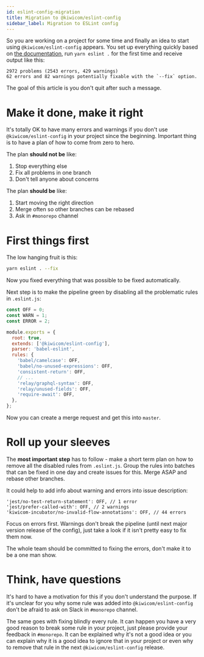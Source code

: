 ```yaml
---
id: eslint-config-migration
title: Migration to @kiwicom/eslint-config
sidebar_label: Migration to ESLint config
---
```


So you are working on a project for some time and finally an idea to start using `@kiwicom/eslint-config` appears. You set up everything quickly based on [the documentation](https://www.npmjs.com/package/@kiwicom/eslint-config), run `yarn eslint .` for the first time and receive output like this:

```text
2972 problems (2543 errors, 429 warnings)
62 errors and 82 warnings potentially fixable with the `--fix` option.
```

The goal of this article is you don't quit after such a message.

# Make it done, make it right

It's totally OK to have many errors and warnings if you don't use `@kiwicom/eslint-config` in your project since the beginning. Important thing is to have a plan of how to come from zero to hero.

The plan **should not be** like:

1. Stop everything else
2. Fix all problems in one branch
3. Don't tell anyone about concerns

The plan **should be** like:

1. Start moving the right direction
2. Merge often so other branches can be rebased
3. Ask in `#monorepo` channel

# First things first

The low hanging fruit is this:

```bash
yarn eslint . --fix
```

Now you fixed everything that was possible to be fixed automatically.

Next step is to make the pipeline green by disabling all the problematic rules in `.eslint.js`:

```js
const OFF = 0;
const WARN = 1;
const ERROR = 2;

module.exports = {
  root: true,
  extends: ['@kiwicom/eslint-config'],
  parser: 'babel-eslint',
  rules: {
    'babel/camelcase': OFF,
    'babel/no-unused-expressions': OFF,
    'consistent-return': OFF,
    // ...
    'relay/graphql-syntax': OFF,
    'relay/unused-fields': OFF,
    'require-await': OFF,
  },
};
```

Now you can create a merge request and get this into `master`.

# Roll up your sleeves

The **most important step** has to follow - make a short term plan on how to remove all the disabled rules from `.eslint.js`. Group the rules into batches that can be fixed in one day and create issues for this. Merge ASAP and rebase other branches.

It could help to add info about warning and errors into issue description:

```text
'jest/no-test-return-statement': OFF, // 1 error
'jest/prefer-called-with': OFF, // 2 warnings
'kiwicom-incubator/no-invalid-flow-annotations': OFF, // 44 errors
```

Focus on errors first. Warnings don't break the pipeline (until next major version release of the config), just take a look if it isn't pretty easy to fix them now.

The whole team should be committed to fixing the errors, don't make it to be a one man show.

# Think, have questions

It's hard to have a motivation for this if you don't understand the purpose. If it's unclear for you why some rule was added into `@kiwicom/eslint-config` don't be afraid to ask on Slack in `#monorepo` channel.

The same goes with fixing blindly every rule. It can happen you have a very good reason to break some rule in your project, just please provide your feedback in `#monorepo`. It can be explained why it's not a good idea or you can explain why it is a good idea to ignore that in your project or even why to remove that rule in the next `@kiwicom/eslint-config` release.
